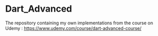 # Dart_Advanced
The repository containing my own implementations from the course on Udemy : https://www.udemy.com/course/dart-advanced-course/
